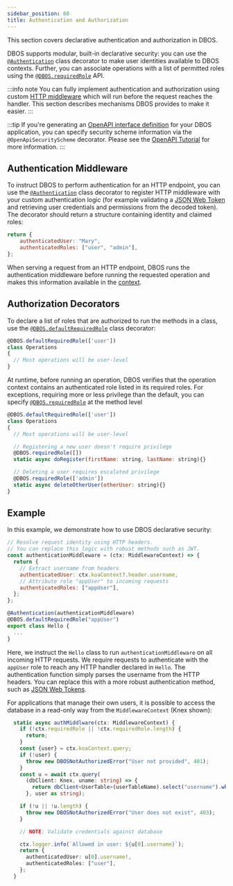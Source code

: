 ```yaml
---
sidebar_position: 60
title: Authentication and Authorization
---
```


This section covers declarative authentication and authorization in DBOS.

DBOS supports modular, built-in declarative security: you can use the [`@Authentication`](../../reference/transactapi/oldapi/decorators#authentication) class decorator to make user identities available to DBOS contexts. Further, you can associate operations with a list of permitted roles using the [`@DBOS.requiredRole`](../../reference/transactapi/dbos-class.md#dbosrequiredrole) API.

:::info note
You can fully implement authentication and authorization using custom [HTTP middleware](../requestsandevents/http-serving-tutorial#middleware) which will run before the request reaches the handler. This section describes mechanisms DBOS provides to make it easier.
:::

:::tip
If you're generating an [OpenAPI interface definition](https://spec.openapis.org/oas/v3.0.3) for your DBOS application, 
you can specify security scheme information via the `@OpenApiSecurityScheme` decorator. 
Please see the [OpenAPI Tutorial](../development/openapi-tutorial.md#specify-openapi-security-scheme-and-requirements) for more information.
:::

## Authentication Middleware
To instruct DBOS to perform authentication for an HTTP endpoint, you can use the [`@Authentication`](../../reference/transactapi/oldapi/decorators#authentication) class decorator to register HTTP middleware with your custom authentication logic (for example validating a [JSON Web Token](https://jwt.io/) and retrieving user credentials and permissions from the decoded token).
The decorator should return a structure containing identity and claimed roles:

```javascript
return {
    authenticatedUser: "Mary",
    authenticatedRoles: ["user", "admin"],
};
```

When serving a request from an HTTP endpoint, DBOS runs the authentication middleware before running the requested operation and makes this information available in the [context](../../reference/transactapi/dbos-class#accessing-http-context).

## Authorization Decorators
To declare a list of roles that are authorized to run the methods in a class, use the [`@DBOS.defaultRequiredRole`](../../reference/transactapi/dbos-class.md#dbosdefaultrequiredrole) class decorator:

```javascript
@DBOS.defaultRequiredRole(['user'])
class Operations
{
  // Most operations will be user-level
}
```

At runtime, before running an operation, DBOS verifies that the operation context contains an authenticated role listed in its required roles.
For exceptions, requiring more or less privilege than the default, you can specify [`@DBOS.requiredRole`](../../reference/transactapi/dbos-class#dbosrequiredrole) at the method level

```javascript
@DBOS.defaultRequiredRole(['user'])
class Operations
{
  // Most operations will be user-level

  // Registering a new user doesn't require privilege
  @DBOS.requiredRole([])
  static async doRegister(firstName: string, lastName: string){}

  // Deleting a user requires escalated privilege
  @DBOS.requiredRole(['admin'])
  static async deleteOtherUser(otherUser: string){}
}
```

## Example
In this example, we demonstrate how to use DBOS declarative security:

```javascript
// Resolve request identity using HTTP headers.
// You can replace this logic with robust methods such as JWT.
const authenticationMiddleware = (ctx: MiddlewareContext) => {
  return {
    // Extract username from headers
    authenticatedUser: ctx.koaContext?.header.username,
    // Attribute role "appUser" to incoming requests
    authenticatedRoles: ["appUser"],
  };
};

@Authentication(authenticationMiddleware)
@DBOS.defaultRequiredRole("appUser")
export class Hello {
  ...
}
```

Here, we instruct the `Hello` class to run `authenticationMiddleware` on all incoming HTTP requests.
We require requests to authenticate with the `appUser` role to reach any HTTP handler declared in `Hello`.
The authentication function simply parses the username from the HTTP headers.
You can replace this with a more robust authentication method, such as [JSON Web Tokens](https://jwt.io/).

For applications that manage their own users, it is possible to access the database in a read-only way from the `MiddlewareContext` (Knex shown):

```typescript
  static async authMiddlware(ctx: MiddlewareContext) {
    if (!ctx.requiredRole || !ctx.requiredRole.length) {
      return;
    }
    const {user} = ctx.koaContext.query;
    if (!user) {
      throw new DBOSNotAuthorizedError("User not provided", 401);
    }
    const u = await ctx.query(
      (dbClient: Knex, uname: string) => {
        return dbClient<UserTable>(userTableName).select("username").where({ username: uname })
      }, user as string);

    if (!u || !u.length) {
      throw new DBOSNotAuthorizedError("User does not exist", 403);
    }

    // NOTE: Validate credentials against database

    ctx.logger.info(`Allowed in user: ${u[0].username}`);
    return {
      authenticatedUser: u[0].username!,
      authenticatedRoles: ["user"],
    };
  }

```

